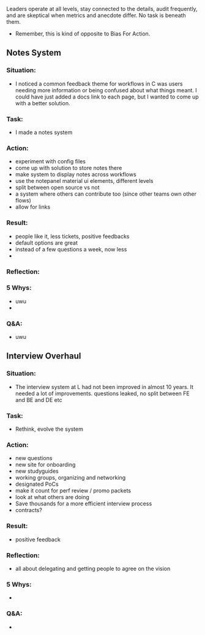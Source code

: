 Leaders operate at all levels, stay connected to the details, audit frequently, and are skeptical when metrics and anecdote differ. No task is beneath them.
- Remember, this is kind of opposite to Bias For Action.

## Notes System
### Situation:
- I noticed a common feedback theme for workflows in C was users needing more information or being confused about what things meant. I could have just added a docs link to each page, but I wanted to come up with a better solution.
  
### Task:
- I made a notes system 

### Action:
- experiment with config files
- come up with solution to store notes there
- make system to display notes across workflows
- use the notepanel material ui elements, different levels
- split between open source vs not
- a system where others can contribute too (since other teams own other flows)
- allow for links

### Result:
- people like it, less tickets, positive feedbacks
- default options are great
- instead of a few questions a week, now less
- 

### Reflection:


### 5 Whys:
- uwu
- 

### Q&A:
- uwu

## Interview Overhaul
### Situation:
- The interview system at L had not been improved in almost 10 years. It needed a lot of improvements. questions leaked, no split between FE and BE and DE etc
  
### Task:
- Rethink, evolve the system

### Action:
- new questions
- new site for onboarding
- new studyguides
- working groups, organizing and networking
- designated PoCs
- make it count for perf review / promo packets
- look at what others are doing
- Save thousands for a more efficient interview process
- contracts?

### Result:
- positive feedback

### Reflection:
- all about delegating and getting people to agree on the vision


### 5 Whys:
- 

### Q&A:
- 
